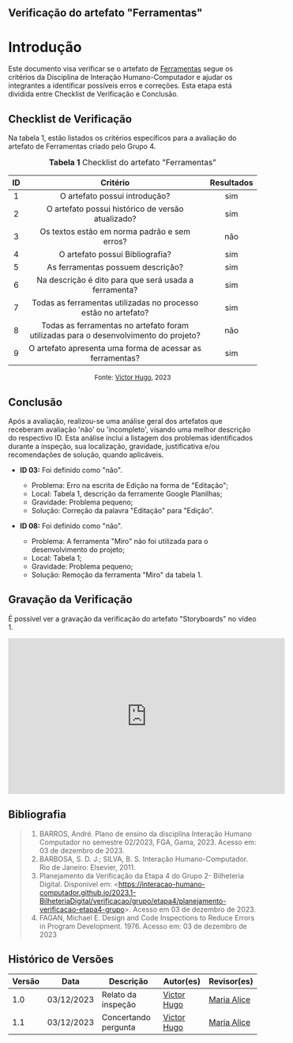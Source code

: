 ## Verificação do artefato "Ferramentas"

# Introdução

Este documento visa verificar se o artefato de [Ferramentas](../../../planejamento/ferramentas.md) segue os critérios da Disciplina de Interação Humano-Computador e ajudar os integrantes a identificar possíveis erros e correções. Esta etapa está dividida entre Checklist de Verificação e Conclusão.


## Checklist de Verificação

Na tabela 1, estão listados os critérios específicos para a avaliação do artefato de Ferramentas criado pelo Grupo 4.

<font size="3"><p style="text-align: center"><b>Tabela 1</b> Checklist do artefato "Ferramentas" </p></font>

|  ID   |                              Critério                               | Resultados |
| :---: | :-----------------------------------------------------------------: | :--------: |
|   1   |                    O artefato possui introdução?                    | sim        |
|   2   |          O artefato possui histórico de versão atualizado?          | sim        |
|   3   |            Os textos estão em norma padrão e sem erros?             | não        |
|   4   |                   O artefato possui Bibliografia?                   | sim        |
|   5   |                  As ferramentas possuem descrição?                  | sim        |
|   6   |        Na descrição é dito para que será usada a ferramenta?        | sim        |
|   7   |   Todas as ferramentas utilizadas no processo estão no artefato?    | sim        |
|   8   |  Todas as ferramentas no artefato foram utilizadas para o desenvolvimento do projeto?     | não |
|   9   | O artefato apresenta uma forma de acessar as ferramentas?           | sim |

<font size="2"><p style="text-align: center">Fonte: [Victor Hugo](https://github.com/ViictorHugoo), 2023</p></font>

## Conclusão

Após a avaliação, realizou-se uma análise geral dos artefatos que receberam avaliação 'não' ou 'incompleto', visando uma melhor descrição do respectivo ID. Esta análise inclui a listagem dos problemas identificados durante a inspeção, sua localização, gravidade, justificativa e/ou recomendações de solução, quando aplicáveis.

- **ID 03:** Foi definido como "não".
  - Problema: Erro na escrita de Edição na forma de "Editação";
  - Local: Tabela 1, descrição da ferramente Google Planilhas;
  - Gravidade: Problema pequeno;
  - Solução: Correção da palavra "Editação" para "Edição".
 
- **ID 08:** Foi definido como "não".
  - Problema: A ferramenta "Miro" não foi utilizada para o desenvolvimento do projeto;
  - Local: Tabela 1;
  - Gravidade: Problema pequeno;
  - Solução: Remoção da ferramenta "Miro" da tabela 1.


## Gravação da Verificação

É possível ver a gravação da verificação do artefato "Storyboards" no vídeo 1.

<center>
<iframe width="560" height="315" src="https://www.youtube.com/embed/A2rCbeZWYSA?si=HqH2fFsaxmBkQezq" title="YouTube video player" frameborder="0" allow="accelerometer; autoplay; clipboard-write; encrypted-media; gyroscope; picture-in-picture; web-share" allowfullscreen></iframe>
</center>


## Bibliografia 

> 1. BARROS, André. Plano de ensino da disciplina Interação Humano Computador no semestre 02/2023, FGA, Gama, 2023. Acesso em: 03 de dezembro de 2023.
> 2. BARBOSA, S. D. J.; SILVA, B. S. Interação Humano-Computador. Rio de Janeiro: Elsevier, 2011.
> 3. Planejamento da Verificação da Etapa 4 do Grupo 2- Bilheteria Digital. Disponível em: <<https://interacao-humano-computador.github.io/2023.1-BilheteriaDigital/verificacao/grupo/etapa4/planejamento-verificacao-etapa4-grupo>>. Acesso em 03 de dezembro de 2023.
> 4. FAGAN, Michael E. Design and Code Inspections to Reduce Errors in Program Development. 1976. Acesso em: 03 de dezembro de 2023


## Histórico de Versões

| Versão | Data       | Descrição                   | Autor(es)                                       | Revisor(es)                                    |
| ------ | ---------- | --------------------------- | ----------------------------------------------- | ---------------------------------------------- |
| 1.0    | 03/12/2023 | Relato da inspeção          | [Victor Hugo](https://github.com/ViictorHugoo)  | [Maria Alice](https://github.com/Maliz30)      |
| 1.1    | 03/12/2023 | Concertando pergunta        | [Victor Hugo](https://github.com/ViictorHugoo)  | [Maria Alice](https://github.com/Maliz30)      |


